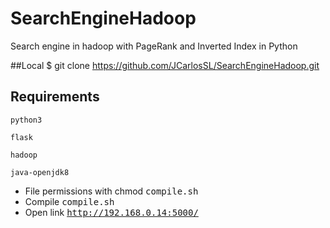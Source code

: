 # SearchEngineHadoop
Search engine in hadoop with PageRank and Inverted Index in Python 

##Local
  $ git clone https://github.com/JCarlosSL/SearchEngineHadoop.git

## Requirements

```
python3

flask

hadoop

java-openjdk8

```

* File permissions with chmod <kbd>compile.sh</kbd>
* Compile <kbd>compile.sh</kbd>
* Open link <kbd>http://192.168.0.14:5000/</kbd>
